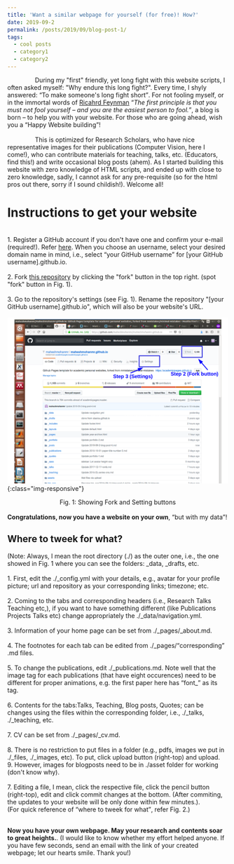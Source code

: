 ```yaml
---
title: 'Want a similar webpage for yourself (for free)! How?'
date: 2019-09-2
permalink: /posts/2019/09/blog-post-1/
tags:
  - cool posts
  - category1
  - category2
---
```


&nbsp; &nbsp; &nbsp; &nbsp; &nbsp; &nbsp; &nbsp; &nbsp;  During my "first" friendly, yet long fight with this website scripts, I often asked myself: "Why endure this long fight?". Every time, I shyly answered: <q>To make someone's long fight short</q>. For not fooling myself, or in the immortal words of [Ricahrd Feynman](https://en.wikipedia.org/wiki/Richard_Feynman) <q><i>The first principle is that you must not fool yourself – and you are the easiest person to fool.</i></q>, a blog is born – to help you with your website. For those who are going ahead, wish you a <q>Happy Website building</q>! 
<br>
<br>
&nbsp; &nbsp; &nbsp; &nbsp; &nbsp; &nbsp; &nbsp; &nbsp; This is optimized for Research Scholars, who have nice representative images for their publications (Computer Vision, here I come!), who can contribute materials for teaching, talks, etc. (Educators, find this!) and write occasional blog posts (ahem). As I started building this website with zero knowledge of HTML scripts, and ended up with close to zero knowledge,  sadly, I cannot ask for any pre-requisite (so for the html pros out there, sorry if I sound childish!). Welcome all!   

Instructions to get your website
======
<br>1. Register a GitHub account if you don't have one and confirm your e-mail (required!). Refer [here](https://www.wikihow.com/Create-an-Account-on-GitHub). When you choose an username, select your desired domain name in mind, i.e., select <q>your GitHub username</q> for [your GitHub username].github.io. <br>
<br>2. Fork [this repository](https://github.com/maheshmohanmr/maheshmohanmr.github.io) by clicking the "fork" button in the top right. (spot "fork" button in Fig. 1).<br> 
<br>3. Go to the repository's settings (see Fig. 1). Rename the repository "[your GitHub username].github.io", which will also be your website's URL. <br>
<br>
![sdf](/assets/website_build_ons.png){:class="img-responsive"}
<center>Fig. 1: Showing Fork and Setting buttons</center>
<br> <b>Congratulations, now you have a website on your own</b>, <q>but with my data</q>! 

Where to tweek for what?
-----
(Note: Always, I mean the root directory (./) as the outer one, i.e., the one showed in Fig. 1 where you can see the folders: \_data, \_drafts, etc. <br>
<br>1. First, edit the ./\_config.yml with your details, e.g., avatar for your profile picture; url and repository as your corresponding links; timezone; etc.<br>
<br>2. Coming to the tabs and corresponding headers (i.e., Research Talks Teaching etc,), if you want to have something different (like Publications Projects Talks etc) change appropriately the ./\_data/navigation.yml.<br>
<br>3. Information of your home page can be set from ./\_pages/\_about.md.<br>
<br>4. The footnotes for each tab can be edited from  ./\_pages/<q>corresponding</q> .md files.<br>
<br>5. To change the publications, edit ./\_publications.md. Note well that the image tag for each publications (that have eight occurences) need to be different for proper animations, e.g. the first paper here has <q>font\_</q> as its tag.<br>
<br>6. Contents for the tabs:Talks, Teaching, Blog posts, Quotes; can be changes using the files within the corresponding folder, i.e., ./\_talks, ./\_teaching, etc.<br>
<br>7. CV can be set from ./\_pages/\_cv.md.<br>
<br>8. There is no restriction to put files in a folder (e.g., pdfs, images we put in ./\_files, ./\_images, etc). To put, click upload button (right-top) and upload. 
<br>9. However, images for blogposts need to be in ./asset folder for working (don't know why). <br>
<br>7. Editing a file, I mean, click the respective file, click the pencil button (right-top), edit and click commit changes at the bottom. (After commiting, the updates to your website will be only done within few minutes.).<br>
(For quick reference of <q>where to tweek for what</q>, refer Fig. 2.)<br>



 <br><b>Now you have your own webpage. May your research and contents soar to great heights.</b>.    (I would like to know whether my effort helped anyone. If you have few seconds, send an email with the link of your created webpage; let our hearts smile. Thank you!)
















